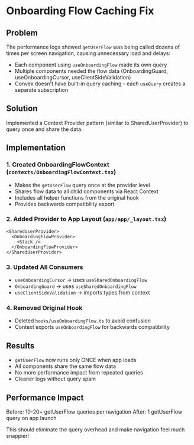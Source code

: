# Onboarding Flow Caching Fix

## Problem

The performance logs showed `getUserFlow` was being called dozens of times per screen navigation, causing unnecessary load and delays:

- Each component using `useOnboardingFlow` made its own query
- Multiple components needed the flow data (OnboardingGuard, useOnboardingCursor, useClientSideValidation)
- Convex doesn't have built-in query caching - each `useQuery` creates a separate subscription

## Solution

Implemented a Context Provider pattern (similar to SharedUserProvider) to query once and share the data.

## Implementation

### 1. Created OnboardingFlowContext (`contexts/OnboardingFlowContext.tsx`)

- Makes the `getUserFlow` query once at the provider level
- Shares flow data to all child components via React Context
- Includes all helper functions from the original hook
- Provides backwards compatibility export

### 2. Added Provider to App Layout (`app/app/_layout.tsx`)

```tsx
<SharedUserProvider>
  <OnboardingFlowProvider>
    <Stack />
  </OnboardingFlowProvider>
</SharedUserProvider>
```

### 3. Updated All Consumers

- `useOnboardingCursor` → uses `useSharedOnboardingFlow`
- `OnboardingGuard` → uses `useSharedOnboardingFlow`
- `useClientSideValidation` → imports types from context

### 4. Removed Original Hook

- Deleted `hooks/useOnboardingFlow.ts` to avoid confusion
- Context exports `useOnboardingFlow` for backwards compatibility

## Results

- `getUserFlow` now runs only ONCE when app loads
- All components share the same flow data
- No more performance impact from repeated queries
- Cleaner logs without query spam

## Performance Impact

Before: 10-20+ getUserFlow queries per navigation
After: 1 getUserFlow query on app launch

This should eliminate the query overhead and make navigation feel much snappier!
